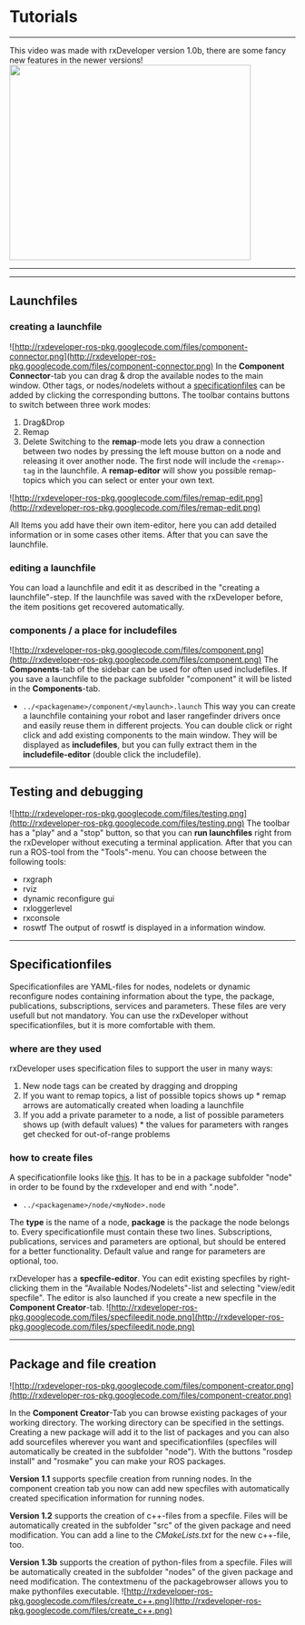 # Tutorials #

---

This video was made with rxDeveloper version 1.0b, there are some fancy new features in the newer versions!
<a href='http://www.youtube.com/watch?feature=player_embedded&v=RvGsbhp3kWE' target='_blank'><img src='http://img.youtube.com/vi/RvGsbhp3kWE/0.jpg' width='425' height=344 /></a>

---




---


## Launchfiles ##
### creating a launchfile ###
![http://rxdeveloper-ros-pkg.googlecode.com/files/component-connector.png](http://rxdeveloper-ros-pkg.googlecode.com/files/component-connector.png)
In the **Component Connector**-tab you can drag & drop the available nodes to the main window. Other tags, or nodes/nodelets without a [specificationfiles](Tutorial#Specificationfiles.md) can be added by clicking the corresponding buttons.
The toolbar contains buttons to switch between three work modes:
  1. Drag&Drop
  1. Remap
  1. Delete
Switching to the **remap**-mode lets you draw a connection between two nodes by pressing the left mouse button on a node and releasing it over another node. The first node will include the `<remap>-tag` in the launchfile. A **remap-editor** will show you possible remap-topics which you can select or enter your own text.

![http://rxdeveloper-ros-pkg.googlecode.com/files/remap-edit.png](http://rxdeveloper-ros-pkg.googlecode.com/files/remap-edit.png)

All Items you add have their own item-editor, here you can add detailed information or in some cases other items.
After that you can save the launchfile.

### editing a launchfile ###
You can load a launchfile and edit it as described in the "creating a launchfile"-step. If the launchfile was saved with the rxDeveloper before, the item positions get recovered automatically.

### components / a place for includefiles ###
![http://rxdeveloper-ros-pkg.googlecode.com/files/component.png](http://rxdeveloper-ros-pkg.googlecode.com/files/component.png)
The **Components**-tab of the sidebar can be used for often used includefiles. If you save a launchfile to the package subfolder "component" it will be listed in the **Components**-tab.
  * `../<packagename>/component/<mylaunch>.launch`
This way you can create a launchfile containing your robot and laser rangefinder drivers once and easily reuse them in different projects.
You can double click or right click and add existing components to the main window. They will be displayed as **includefiles**, but you can fully extract them in the **includefile-editor** (double click the includefile).

---

## Testing and debugging ##
![http://rxdeveloper-ros-pkg.googlecode.com/files/testing.png](http://rxdeveloper-ros-pkg.googlecode.com/files/testing.png)
The toolbar has a "play" and a "stop" button, so that you can **run launchfiles** right from the rxDeveloper without executing a terminal application.
After that you can run a ROS-tool from the "Tools"-menu. You can choose between the following tools:
  * rxgraph
  * rviz
  * dynamic reconfigure gui
  * rxloggerlevel
  * rxconsole
  * roswtf
The output of roswtf is displayed in a information window.

---

## Specificationfiles ##
Specificationfiles are YAML-files for nodes, nodelets or dynamic reconfigure nodes containing information about the type, the package, publications, subscriptions, services and parameters.
These files are very usefull but not mandatory. You can use the rxDeveloper without specificationfiles, but it is more comfortable with them.

### where are they used ###
rxDeveloper uses specification files to support the user in many ways:
  1. New node tags can be created by dragging and dropping
  1. If you want to remap topics, a list of possible topics shows up
    * remap arrows are automatically created when loading a launchfile
  1. If you add a private parameter to a node, a list of possible parameters shows up (with default values)
    * the values for parameters with ranges get checked for out-of-range problems

### how to create files ###
A specificationfile looks like [this](specexample.md). It has to be in a package subfolder "node" in order to be found by the rxdeveloper and end with ".node".
  * `../<packagename>/node/<myNode>.node`

The **type** is the name of a node, **package** is the package the node belongs to. Every specificationfile must contain these two lines.
Subscriptions, publications, services and parameters are optional, but should be entered for a better functionality. Default value and range for parameters are optional, too.

rxDeveloper has a **specfile-editor**. You can edit existing specfiles by right-clicking them in the "Available Nodes/Nodelets"-list and selecting "view/edit specfile". The editor is also launched if you create a new specfile in the **Component Creator**-tab.
![http://rxdeveloper-ros-pkg.googlecode.com/files/specfileedit.node.png](http://rxdeveloper-ros-pkg.googlecode.com/files/specfileedit.node.png)

---

## Package and file creation ##
![http://rxdeveloper-ros-pkg.googlecode.com/files/component-creator.png](http://rxdeveloper-ros-pkg.googlecode.com/files/component-creator.png)

In the **Component Creator**-Tab you can browse existing packages of your working directory. The working directory can be specified in the settings.
Creating a new package will add it to the list of packages and you can also add sourcefiles wherever you want and specificationfiles (specfiles will automatically be created in the subfolder "node").
With the buttons "rosdep install" and "rosmake" you can make your ROS packages.

**Version 1.1** supports specfile creation from running nodes. In the component creation tab you now can add new specfiles with automatically created specification information for running nodes.

**Version 1.2** supports the creation of c++-files from a specfile. Files will be automatically created in the subfolder "src" of the given package and need modification. You can add a line to the _CMakeLists.txt_ for the new c++-file, too.

**Version 1.3b** supports the creation of python-files from a specfile. Files will be automatically created in the subfolder "nodes" of the given package and need modification.
The contextmenu of the packagebrowser allows you to make pythonfiles executable.
![http://rxdeveloper-ros-pkg.googlecode.com/files/create_c++.png](http://rxdeveloper-ros-pkg.googlecode.com/files/create_c++.png)